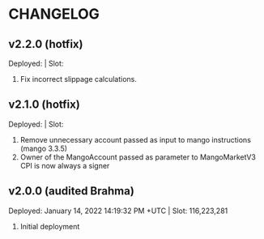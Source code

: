 # CHANGELOG

## v2.2.0 (hotfix)

Deployed: | Slot:

1. Fix incorrect slippage calculations.

## v2.1.0 (hotfix)

Deployed: | Slot:

1. Remove unnecessary account passed as input to mango instructions (mango 3.3.5)
2. Owner of the MangoAccount passed as parameter to MangoMarketV3 CPI is now always a signer

## v2.0.0 (audited Brahma)

Deployed: January 14, 2022 14:19:32 PM +UTC | Slot: 116,223,281

1. Initial deployment
